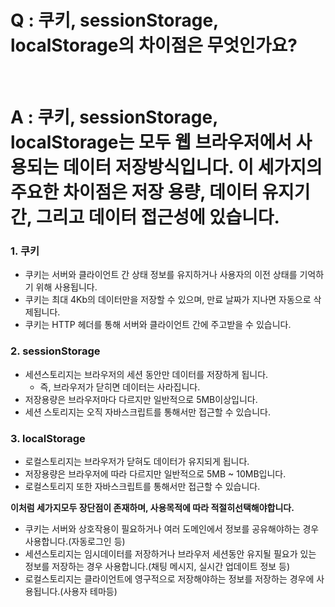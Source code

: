 # Q : 쿠키, sessionStorage, localStorage의 차이점은 무엇인가요?

<br />

# A : 쿠키, sessionStorage, localStorage는 모두 웹 브라우저에서 사용되는 데이터 저장방식입니다. 이 세가지의 주요한 차이점은 저장 용량, 데이터 유지기간, 그리고 데이터 접근성에 있습니다.

### 1. 쿠키

- 쿠키는 서버와 클라이언트 간 상태 정보를 유지하거나 사용자의 이전 상태를 기억하기 위해 사용됩니다.
- 쿠키는 최대 4Kb의 데이터만을 저장할 수 있으며, 만료 날짜가 지나면 자동으로 삭제됩니다.
- 쿠키는 HTTP 헤더를 통해 서버와 클라이언트 간에 주고받을 수 있습니다.

### 2. sessionStorage

- 세션스토리지는 브라우저의 세션 동안만 데이터를 저장하게 됩니다.
  - 즉, 브라우저가 닫히면 데이터는 사라집니다.
- 저장용량은 브라우저마다 다르지만 일반적으로 5MB이상입니다.
- 세션 스토리지는 오직 자바스크립트를 통해서만 접근할 수 있습니다.

### 3. localStorage

- 로컬스토리지는 브라우저가 닫혀도 데이터가 유지되게 됩니다.
- 저장용량은 브라우저에 따라 다르지만 일반적으로 5MB ~ 10MB입니다.
- 로컬스토리지 또한 자바스크립트를 통해서만 접근할 수 있습니다.

**이처럼 세가지모두 장단점이 존재하며, 사용목적에 따라 적절히선택해야합니다.**

- 쿠키는 서버와 상호작용이 필요하거나 여러 도메인에서 정보를 공유해야하는 경우 사용합니다.(자동로그인 등)
- 세션스토리지는 임시데이터를 저장하거나 브라우저 세션동안 유지될 필요가 있는 정보를 저장하는 경우 사용합니다.(채팅 메시지, 실시간 업데이트 정보 등)
- 로컬스토리지는 클라이언트에 영구적으로 저장해야하는 정보를 저장하는 경우에 사용됩니다.(사용자 테마등)
